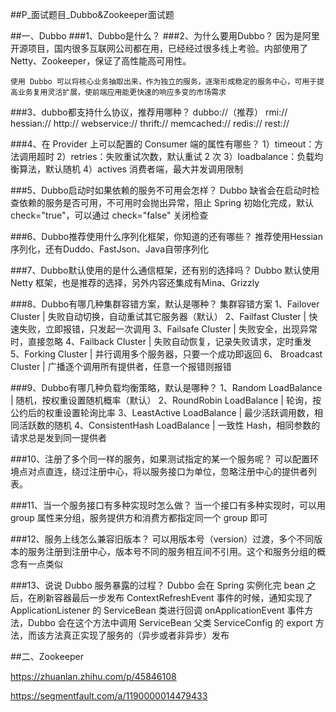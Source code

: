 
##P_面试题目_Dubbo&Zookeeper面试题

##一、Dubbo
###1、Dubbo是什么？
###2、为什么要用Dubbo？
	因为是阿里开源项目，国内很多互联网公司都在用，已经经过很多线上考验。内部使用了 Netty、Zookeeper，保证了高性能高可用性。
	
	使用 Dubbo 可以将核心业务抽取出来，作为独立的服务，逐渐形成稳定的服务中心，可用于提高业务复用灵活扩展，使前端应用能更快速的响应多变的市场需求

###3、dubbo都支持什么协议，推荐用哪种？
	dubbo://（推荐）
	rmi://
	hessian://
	http://
	webservice://
	thrift://
	memcached://
	redis://
	rest://


###4、在 Provider 上可以配置的 Consumer 端的属性有哪些？
	1）timeout：方法调用超时 
	2）retries：失败重试次数，默认重试 2 次
	3）loadbalance：负载均衡算法，默认随机 
	4）actives 消费者端，最大并发调用限制


###5、Dubbo启动时如果依赖的服务不可用会怎样？
	Dubbo 缺省会在启动时检查依赖的服务是否可用，不可用时会抛出异常，阻止 Spring 初始化完成，默认 check="true"，可以通过 check="false" 关闭检查
	

###6、Dubbo推荐使用什么序列化框架，你知道的还有哪些？
	推荐使用Hessian序列化，还有Duddo、FastJson、Java自带序列化

###7、Dubbo默认使用的是什么通信框架，还有别的选择吗？
	Dubbo 默认使用 Netty 框架，也是推荐的选择，另外内容还集成有Mina、Grizzly

###8、Dubbo有哪几种集群容错方案，默认是哪种？
	集群容错方案 
	1、Failover Cluster | 失败自动切换，自动重试其它服务器（默认） 
	2、Failfast Cluster | 快速失败，立即报错，只发起一次调用 
	3、Failsafe Cluster | 失败安全，出现异常时，直接忽略 
	4、Failback Cluster | 失败自动恢复，记录失败请求，定时重发
	5、Forking Cluster | 并行调用多个服务器，只要一个成功即返回 
	6、 Broadcast Cluster | 广播逐个调用所有提供者，任意一个报错则报错	


###9、Dubbo有哪几种负载均衡策略，默认是哪种？
	1、Random LoadBalance | 随机，按权重设置随机概率（默认） 
	2、RoundRobin LoadBalance | 轮询，按公约后的权重设置轮询比率 
	3、LeastActive LoadBalance | 最少活跃调用数，相同活跃数的随机 
	4、ConsistentHash LoadBalance | 一致性 Hash，相同参数的请求总是发到同一提供者

###10、注册了多个同一样的服务，如果测试指定的某一个服务呢？
	可以配置环境点对点直连，绕过注册中心，将以服务接口为单位，忽略注册中心的提供者列表。

###11、当一个服务接口有多种实现时怎么做？
	当一个接口有多种实现时，可以用 group 属性来分组，服务提供方和消费方都指定同一个 group 即可


###12、服务上线怎么兼容旧版本？
	可以用版本号（version）过渡，多个不同版本的服务注册到注册中心，版本号不同的服务相互间不引用。这个和服务分组的概念有一点类似

###13、说说 Dubbo 服务暴露的过程？
	Dubbo 会在 Spring 实例化完 bean 之后，在刷新容器最后一步发布 ContextRefreshEvent 事件的时候，通知实现了 ApplicationListener 的 ServiceBean 类进行回调 onApplicationEvent 事件方法，Dubbo 会在这个方法中调用 ServiceBean 父类 ServiceConfig 的 export 方法，而该方法真正实现了服务的（异步或者非异步）发布



##二、Zookeeper

https://zhuanlan.zhihu.com/p/45846108

https://segmentfault.com/a/1190000014479433